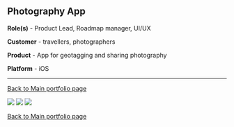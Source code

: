 ## Photography App

**Role(s)** - Product Lead, Roadmap manager, UI/UX

**Customer** - travellers, photographers 

**Product** - App for geotagging and sharing photography

**Platform** - iOS

---

[Back to Main portfolio page](https://bienaim.github.io)


<img src="images/image_1.png?raw=true"/>

<img src="images/image_2.png?raw=true"/>

<img src="images/image_3.png?raw=true"/>


[Back to Main portfolio page](https://bienaim.github.io)
